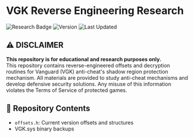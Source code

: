 # VGK Reverse Engineering Research

![Research Badge](https://img.shields.io/badge/Purpose-Research%20Only-red)
![Version](https://img.shields.io/badge/VGK-1.17.4.2-blue)
![Last Updated](https://img.shields.io/badge/11-04-2025-green)

## ⚠️ DISCLAIMER
**This repository is for educational and research purposes only.**  
This repository contains reverse-engineered offsets and decryption routines for Vanguard (VGK) anti-cheat's shadow region protection mechanism.
All materials are provided to study anti-cheat mechanisms and develop defensive security solutions. Any misuse of this information violates the Terms of Service of protected games.


## 📁 Repository Contents
- `offsets.h`: Current version offsets and structures
-  VGK.sys binary backups
 